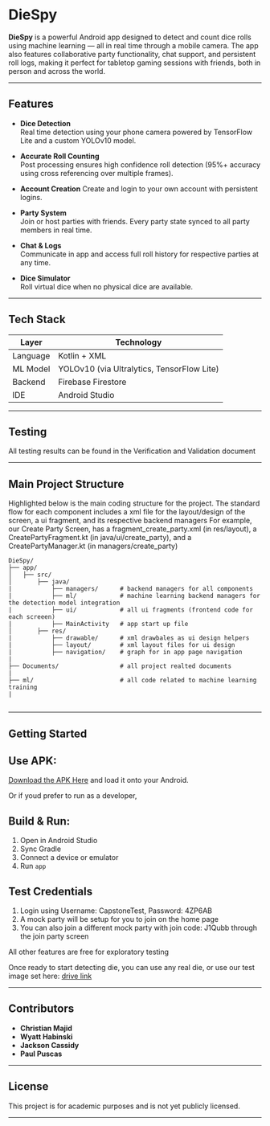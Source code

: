 # DieSpy

**DieSpy** is a powerful Android app designed to detect and count dice rolls using machine learning — all in real time through a mobile camera. The app also features collaborative party functionality, chat support, and persistent roll logs, making it perfect for tabletop gaming sessions with friends, both in person and across the world.

---

## Features

- **Dice Detection**  
  Real time detection using your phone camera powered by TensorFlow Lite and a custom YOLOv10 model.

- **Accurate Roll Counting**  
  Post processing ensures high confidence roll detection (95%+ accuracy using cross referencing over multiple frames).

- **Account Creation**
  Create and login to your own account with persistent logins.  

- **Party System**  
  Join or host parties with friends. Every party state synced to all party members in real time.

- **Chat & Logs**  
  Communicate in app and access full roll history for respective parties at any time.

- **Dice Simulator**  
  Roll virtual dice when no physical dice are available.

---

## Tech Stack

| Layer | Technology |
|------|-------------|
| Language | Kotlin + XML |
| ML Model | YOLOv10 (via Ultralytics, TensorFlow Lite) |
| Backend | Firebase Firestore |
| IDE | Android Studio |

---

## Testing

All testing results can be found in the Verification and Validation document

---

## Main Project Structure

Highlighted below is the main coding structure for the project.
The standard flow for each component includes a xml file for the layout/design of the screen, a ui fragment, and its respective backend managers
For example, our Create Party Screen, has a fragment_create_party.xml (in res/layout), a CreatePartyFragment.kt (in java/ui/create_party), and a CreatePartyManager.kt (in managers/create_party)

```
DieSpy/
├── app/
│   ├── src/
│       ├── java/
|           ├── managers/      # backend managers for all components
|           ├── ml/            # machine learning backend managers for the detection model integration
|           ├── ui/            # all ui fragments (frontend code for each screeen)
|           ├── MainActivity   # app start up file
│       ├── res/
|           ├── drawable/      # xml drawbales as ui design helpers
|           ├── layout/        # xml layout files for ui design
|           ├── navigation/    # graph for in app page navigation
|
├── Documents/                 # all project realted documents
|
├── ml/                        # all code related to machine learning training
|


```

---

##  Getting Started

## Use APK:

[Download the APK Here](https://github.com/puscasp-mcmaster/DieSpy/releases/tag/v1.0.0) and load it onto your Android.

Or if youd prefer to run as a developer,

## Build & Run:
1. Open in Android Studio
2. Sync Gradle
3. Connect a device or emulator
4. Run `app`


## Test Credentials
1. Login using Username: CapstoneTest, Password: 4ZP6AB
2. A mock party will be setup for you to join on the home page
3. You can also join a different mock party with join code: J1Qubb through the join party screen

All other features are free for exploratory testing

Once ready to start detecting die, you can use any real die, or use our test image set here: [drive link](https://drive.google.com/drive/folders/1QGVqBwHcTLTuscgx2YIgEt5LUxCrjM93?usp=drive_link)

---

## Contributors

- **Christian Majid**
- **Wyatt Habinski**
- **Jackson Cassidy**
- **Paul Puscas**

---

## License

This project is for academic purposes and is not yet publicly licensed.

---
